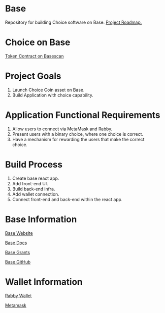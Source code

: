 # Base
Repository for building Choice software on Base. [Project Roadmap.](https://medium.com/@ChoiceCoin/choice-on-base-2025-roadmap-5b509262ba0f)

# Choice on Base
[Token Contract on Basescan](https://basescan.org/token/0x72b423d98d98d509e66e9c565873c3e63ee4c7ab)

# Project Goals

1. Launch Choice Coin asset on Base.
2. Build Application with choice capability.

# Application Functional Requirements

1. Allow users to connect via MetaMask and Rabby.
2. Present users with a binary choice, where one choice is correct.
3. Have a mechanism for rewarding the users that make the correct choice.

# Build Process
1. Create base react app.
2. Add front-end UI.
3. Build back-end infra.
4. Add wallet connection.
5. Connect front-end and back-end within the react app.

# Base Information

[Base Website](https://www.base.org/)

[Base Docs](https://www.base.org/build?utm_source=basedocs&utm_medium=hero)

[Base Grants](https://paragraph.xyz/@grants.base.eth/calling-based-builders?utm_source=dotorg&utm_medium=nav)

[Base GitHub](https://github.com/base-org)

# Wallet Information

[Rabby Wallet](https://rabby.io/)

[Metamask](https://metamask.io/) 

